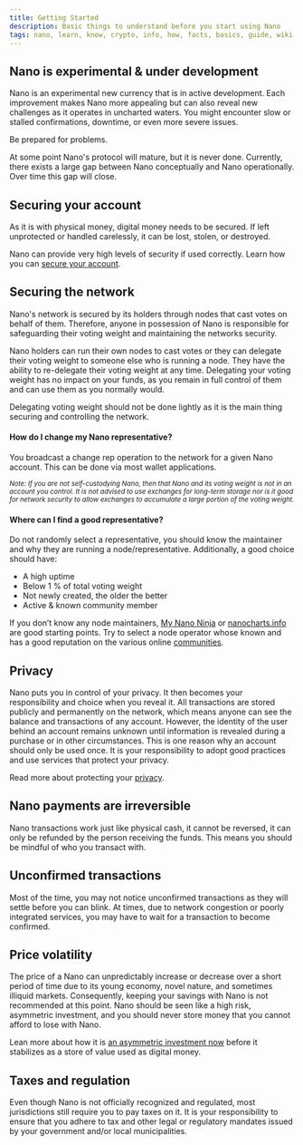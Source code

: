 ```yaml
---
title: Getting Started
description: Basic things to understand before you start using Nano
tags: nano, learn, know, crypto, info, how, facts, basics, guide, wiki
---
```


## Nano is experimental & under development

Nano is an experimental new currency that is in active development. Each improvement makes Nano more appealing but can also reveal new challenges as it operates in uncharted waters. You might encounter slow or stalled confirmations, downtime, or even more severe issues.

Be prepared for problems.

At some point Nano's protocol will mature, but it is never done. Currently, there exists a large gap between Nano conceptually and Nano operationally. Over time this gap will close.

## Securing your account

As it is with physical money, digital money needs to be secured. If left unprotected or handled carelessly, it can be lost, stolen, or destroyed.

Nano can provide very high levels of security if used correctly. Learn how you can [secure your account](/getting-started-users/storing/basics).

## Securing the network

Nano's network is secured by its holders through nodes that cast votes on behalf of them. Therefore, anyone in possession of Nano is responsible for safeguarding their voting weight and maintaining the networks security.

Nano holders can run their own nodes to cast votes or they can delegate their voting weight to someone else who is running a node. They have the ability to re-delegate their voting weight at any time. Delegating your voting weight has no impact on your funds, as you remain in full control of them and can use them as you normally would.

Delegating voting weight should not be done lightly as it is the main thing securing and controlling the network.

#### How do I change my Nano representative?

You broadcast a change rep operation to the network for a given Nano account. This can be done via most wallet applications.

<small>_Note: If you are not self-custodying Nano, then that Nano and its voting weight is not in an account you control. It is not advised to use exchanges for long-term storage nor is it good for network security to allow exchanges to accumulate a large portion of the voting weight._</small>

#### Where can I find a good representative?

Do not randomly select a representative, you should know the maintainer and why they are running a node/representative. Additionally, a good choice should have:

- A high uptime
- Below 1 % of total voting weight
- Not newly created, the older the better
- Active & known community member

If you don’t know any node maintainers, <a href="https://mynano.ninja/" target="_blank">My Nano Ninja</a> or <a href="https://nanocharts.info/need-a-representative" target="_blank">nanocharts.info</a> are good starting points. Try to select a node operator whose known and has a good reputation on the various online [communities](/community).

## Privacy

Nano puts you in control of your privacy. It then becomes your responsibility and choice when you reveal it. All transactions are stored publicly and permanently on the network, which means anyone can see the balance and transactions of any account. However, the identity of the user behind an account remains unknown until information is revealed during a purchase or in other circumstances. This is one reason why an account should only be used once. It is your responsibility to adopt good practices and use services that protect your privacy.

Read more about protecting your [privacy](/getting-started-users/privacy).

## Nano payments are irreversible

Nano transactions work just like physical cash, it cannot be reversed, it can only be refunded by the person receiving the funds. This means you should be mindful of who you transact with.

## Unconfirmed transactions

Most of the time, you may not notice unconfirmed transactions as they will settle before you can blink. At times, due to network congestion or poorly integrated services, you may have to wait for a transaction to become confirmed.

## Price volatility

The price of a Nano can unpredictably increase or decrease over a short period of time due to its young economy, novel nature, and sometimes illiquid markets. Consequently, keeping your savings with Nano is not recommended at this point. Nano should be seen like a high risk, asymmetric investment, and you should never store money that you cannot afford to lose with Nano.

Lean more about how it is [an asymmetric investment now](/introduction/investment-thesis) before it stabilizes as a store of value used as digital money.

## Taxes and regulation

Even though Nano is not officially recognized and regulated, most jurisdictions still require you to pay taxes on it. It is your responsibility to ensure that you adhere to tax and other legal or regulatory mandates issued by your government and/or local municipalities.
